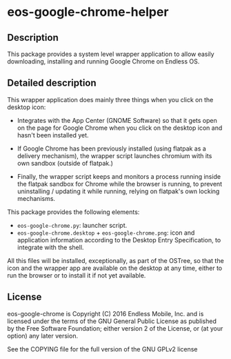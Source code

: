 # eos-google-chrome-helper

## Description

This package provides a system level wrapper application to allow easily
downloading, installing and running Google Chrome on Endless OS.

## Detailed description

This wrapper application does mainly three things when you click on the desktop icon:

  * Integrates with the App Center (GNOME Software) so that it gets open on the page
    for Google Chrome when you click on the desktop icon and hasn't been installed yet.

  * If Google Chrome has been previously installed (using flatpak as a delivery mechanism),
    the wrapper script launches chromium with its own sandbox (outside of flatpak.)

  * Finally, the wrapper script keeps and monitors a process running inside the flatpak
    sandbox for Chrome while the browser is running, to prevent uninstalling / updating
    it while running, relying on flatpak's own locking mechanisms.


This package provides the following elements:
  * `eos-google-chrome.py`: launcher script.
  * `eos-google-chrome.desktop` + `eos-google-chrome.png`: icon and application information
     according to the Desktop Entry Specification, to integrate with the shell.

All this files will be installed, exceptionally, as part of the OSTree, so that the
icon and the wrapper app are available on the desktop at any time, either to run
the browser or to install it if not yet available.

## License

eos-google-chrome is Copyright (C) 2016 Endless Mobile, Inc. and
is licensed under the terms of the GNU General Public License as
published by the Free Software Foundation; either version 2 of
the License, or (at your option) any later version.

See the COPYING file for the full version of the GNU GPLv2 license
